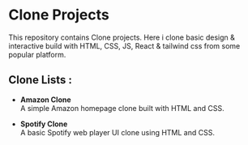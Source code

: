 # Clone Projects

This repository contains Clone projects. Here i clone basic design & interactive build with HTML, CSS, JS, React & tailwind css from some popular platform.


## Clone Lists :
- **Amazon Clone**  
A simple Amazon homepage clone built with HTML and CSS.

- **Spotify  Clone**  
A basic Spotify web player UI clone using HTML and CSS.
